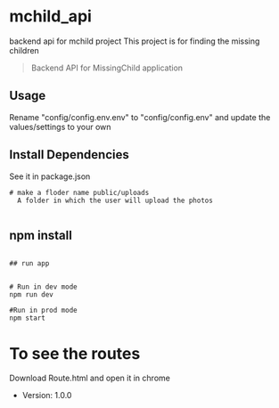 # mchild_api
backend api for mchild project
This project is for finding the missing children 

> Backend API for MissingChild application

## Usage

Rename "config/config.env.env" to "config/config.env" and update the values/settings to your own

## Install Dependencies 
 See it in package.json

```
# make a floder name public/uploads
  A folder in which the user will upload the photos
  
```
## npm install
```

## run app


# Run in dev mode
npm run dev

#Run in prod mode
npm start
```
# To see the routes 
Download Route.html and open it in chrome

- Version: 1.0.0


